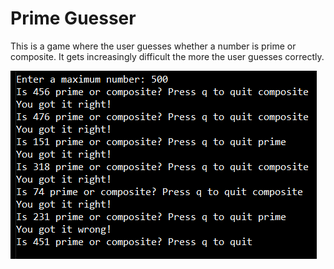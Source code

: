 # Prime Guesser
This is a game where the user guesses whether a number is prime or composite. It gets increasingly difficult the more the user guesses correctly. 

![sample output](output.png)